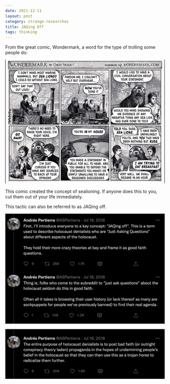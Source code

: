 ```yaml
---
date: 2021-12-11
layout: post
category: strange-researches
title: JAQing Off
tags: thinking
---
```


From the great comic, Wondermark, a word for the type of trolling some people do:

![wondermark.png](https://raw.githubusercontent.com/muneer78/muneer78.github.io/master/images/wondermark.png)

This comic created the concept of sealioning. If anyone does this to you, cut them out of your life immediately.

This tactic can also be referred to as JAQing off.

![jaq1.png](https://raw.githubusercontent.com/muneer78/muneer78.github.io/master/images/jaq1.png)

![jaq2.png](https://raw.githubusercontent.com/muneer78/muneer78.github.io/master/images/jaq2.png)